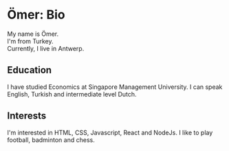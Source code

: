 # Ömer: Bio

My name is Ömer.  
I'm from Turkey.  
Currently, I live in Antwerp.

## Education

I have studied Economics at Singapore Management University. I can speak English, Turkish and intermediate level Dutch.

## Interests

I'm interested in HTML, CSS, Javascript, React and NodeJs. I like to play football, badminton and chess.
